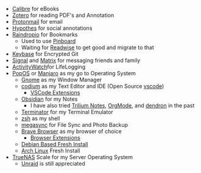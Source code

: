 * [Calibre](List/Calibre.md) for eBooks
* [Zotero](List/Zotero.md) for reading PDF's and Annotation
* [Protonmail](List/Protonmail.md) for email
* [Hypothes](List/Hypothes.md) for social annotations
* [Raindropio](List/Raindropio.md) for Bookmarks
	* Used to use [Pinboard](List/Pinboard.md)
	* Waiting for [Readwise](List/Readwise.md) to get good and migrate to that
* [Keybase](List/Keybase.md) for Encrypted Git
* [Signal](List/Signal.md)  and [Matrix](List/Matrix.md) for messaging friends and family
* [ActivityWatch](List/ActivityWatch.md)for LifeLogging
* [PopOS](List/PopOS.md) or [Manjaro](List/Manjaro.md)  as my go to Operating System
	* [Gnome](List/Gnome.md) as my Window Manager
	* [codium](List/codium.md) as my Text Editor and IDE (Open Source [vscode](List/vscode.md))
		* [VSCode Extensions](List/vscode/VSCode%20Extensions.md)
	* [Obsidian](List/Obsidian.md) for my Notes
		* I have also tried [Trilium Notes](List/Trilium%20Notes.md), [OrgMode](List/OrgMode.md), and [dendron](List/dendron.md) in the past
	* [Terminator](List/Terminator.md) for my Terminal Emulator
	* [zsh](List/zsh.md) as my shell
	* [megasync](List/megasync.md) for File Sync and Photo Backup
	* [Brave Browser](List/Brave%20Browser.md) as my browser of choice
		* [Browser Extensions](Catagories/Browser/Browser%20Extensions.md)
	* [Debian Based Fresh Install](List/Debian/Debian%20Based%20Fresh%20Install.md)
	* [Arch Linux](List/Arch%20Linux.md) Fresh Install
* [TrueNAS](List/TrueNAS.md) Scale for my Server Operating System
	* [Unraid](List/Unraid.md) is still appreciated
